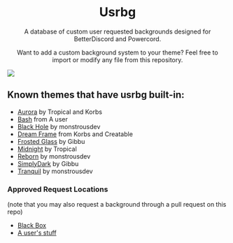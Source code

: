 <h1 align="center">Usrbg</h1>
<p align="center">A database of custom user requested backgrounds designed for BetterDiscord and Powercord.</p>
<p align="center">Want to add a custom background system to your theme? Feel free to import or modify any file from this repository.</p>

![](https://i.imgur.com/yClqBoR.png)
## Known themes that have usrbg built-in:
* [Aurora](https://github.com/KorbsStudio/Aurora) by Tropical and Korbs
* [Bash](https://github.com/A-User-s-Discord-Themes/Bash/) from A user
* [Black Hole](https://github.com/monstrousdev/themes/tree/master/black-hole) by monstrousdev
* [Dream Frame](https://github.com/dream-frame/Dream-Frame) from Korbs and Creatable
* [Frosted Glass](https://github.com/gibbu/BetterDiscord-Themes/tree/master/) by Gibbu
* [Midnight](https://tropix126.github.io/BetterDiscordStuff/midnight/) by Tropical
* [Reborn](http://github.com/monstrousdev/themes/blob/master/phoenix-bundle/) by monstrousdev
* [SimplyDark](https://github.com/gibbu/BetterDiscord-Themes/tree/master/) by Gibbu
* [Tranquil](http://github.com/monstrousdev/themes/blob/master/phoenix-bundle/) by monstrousdev


<h3>Approved Request Locations</h3>
<p>(note that you may also request a background through a pull request on this repo)</p>

* [Black Box](https://discord.gg/TeRQEPb)
* [A user's stuff](https://discord.gg/6jQ4qJV)
